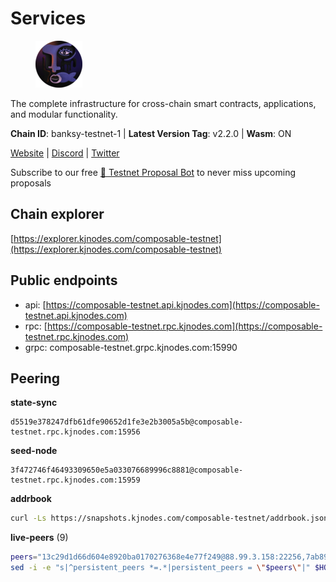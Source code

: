 # Services

<figure><img src="https://raw.githubusercontent.com/kj89/cosmos-images/main/logos/composable.png" alt=""><figcaption></figcaption></figure>

The complete infrastructure for cross-chain smart  contracts, applications, and modular functionality.

**Chain ID**: banksy-testnet-1 | **Latest Version Tag**: v2.2.0 | **Wasm**: ON

[Website](https://www.composable.finance) | [Discord](https://discord.gg/composable) | [Twitter](https://twitter.com/ComposableFin)



Subscribe to our free [🤖 Testnet Proposal Bot](https://t.me/kjnodes_testnet_proposal_bot) to never miss upcoming proposals


## Chain explorer
[https://explorer.kjnodes.com/composable-testnet](https://explorer.kjnodes.com/composable-testnet)

## Public endpoints

* api: [https://composable-testnet.api.kjnodes.com](https://composable-testnet.api.kjnodes.com)
* rpc: [https://composable-testnet.rpc.kjnodes.com](https://composable-testnet.rpc.kjnodes.com)
* grpc: composable-testnet.grpc.kjnodes.com:15990

## Peering

**state-sync**

```text
d5519e378247dfb61dfe90652d1fe3e2b3005a5b@composable-testnet.rpc.kjnodes.com:15956
```

**seed-node**

```text
3f472746f46493309650e5a033076689996c8881@composable-testnet.rpc.kjnodes.com:15959
```

**addrbook**
```bash
curl -Ls https://snapshots.kjnodes.com/composable-testnet/addrbook.json > $HOME/.banksy/config/addrbook.json
```

**live-peers** (9)
```bash
peers="13c29d1d66d604e8920ba0170276368e4e77f249@88.99.3.158:22256,7ab89f884656a66ca90fd9d44489da3c6ca1fea4@95.217.144.107:22256,c97dd69796a3f55fb00d92358ec34a8185e28212@5.9.79.121:49656,d5519e378247dfb61dfe90652d1fe3e2b3005a5b@65.109.68.190:15956,7eabe041d60e63a88591a5c30ca890a9de36119c@3.133.131.224:26656,f23a8daca1f65aeee7ce6f6d47a56542a08538c9@66.45.233.110:26656,067f0f6f1706c4ef7da49b2896f28e194e8be055@96.234.160.22:30456,4775d0152d784b3ddf4f48c2d0ebddf961b52655@43.157.56.21:26656,b960daa0d03d18091906c50dd1312eaa62ca3ce4@136.243.88.91:2530"
sed -i -e "s|^persistent_peers *=.*|persistent_peers = \"$peers\"|" $HOME/.banksy/config/config.toml
```
